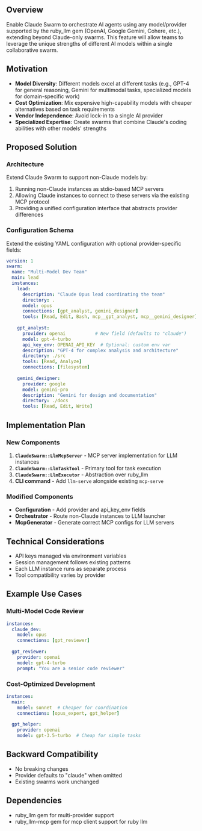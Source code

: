 ## Overview

Enable Claude Swarm to orchestrate AI agents using any model/provider supported by the ruby_llm gem (OpenAI, Google Gemini, Cohere, etc.), extending beyond Claude-only swarms. This feature will allow teams to leverage the unique strengths of different AI models within a single collaborative swarm.

## Motivation

- **Model Diversity**: Different models excel at different tasks (e.g., GPT-4 for general reasoning, Gemini for multimodal tasks, specialized models for domain-specific work)
- **Cost Optimization**: Mix expensive high-capability models with cheaper alternatives based on task requirements
- **Vendor Independence**: Avoid lock-in to a single AI provider
- **Specialized Expertise**: Create swarms that combine Claude's coding abilities with other models' strengths

## Proposed Solution

### Architecture

Extend Claude Swarm to support non-Claude models by:
1. Running non-Claude instances as stdio-based MCP servers
2. Allowing Claude instances to connect to these servers via the existing MCP protocol
3. Providing a unified configuration interface that abstracts provider differences

### Configuration Schema

Extend the existing YAML configuration with optional provider-specific fields:

```yaml
version: 1
swarm:
  name: "Multi-Model Dev Team"
  main: lead
  instances:
    lead:
      description: "Claude Opus lead coordinating the team"
      directory: .
      model: opus
      connections: [gpt_analyst, gemini_designer]
      tools: [Read, Edit, Bash, mcp__gpt_analyst, mcp__gemini_designer]
      
    gpt_analyst:
      provider: openai           # New field (defaults to "claude")
      model: gpt-4-turbo
      api_key_env: OPENAI_API_KEY  # Optional: custom env var
      description: "GPT-4 for complex analysis and architecture"
      directory: ./src
      tools: [Read, Analyze]
      connections: [filesystem]
      
    gemini_designer:
      provider: google
      model: gemini-pro
      description: "Gemini for design and documentation"
      directory: ./docs
      tools: [Read, Edit, Write]
```

## Implementation Plan

### New Components

1. **`ClaudeSwarm::LlmMcpServer`** - MCP server implementation for LLM instances
2. **`ClaudeSwarm::LlmTaskTool`** - Primary tool for task execution
3. **`ClaudeSwarm::LlmExecutor`** - Abstraction over ruby_llm
4. **CLI command** - Add `llm-serve` alongside existing `mcp-serve`

### Modified Components

- **Configuration** - Add provider and api_key_env fields
- **Orchestrator** - Route non-Claude instances to LLM launcher
- **McpGenerator** - Generate correct MCP configs for LLM servers

## Technical Considerations

- API keys managed via environment variables
- Session management follows existing patterns
- Each LLM instance runs as separate process
- Tool compatibility varies by provider

## Example Use Cases

### Multi-Model Code Review
```yaml
instances:
  claude_dev:
    model: opus
    connections: [gpt_reviewer]
    
  gpt_reviewer:
    provider: openai
    model: gpt-4-turbo
    prompt: "You are a senior code reviewer"
```

### Cost-Optimized Development
```yaml
instances:
  main:
    model: sonnet  # Cheaper for coordination
    connections: [opus_expert, gpt_helper]
    
  gpt_helper:
    provider: openai
    model: gpt-3.5-turbo  # Cheap for simple tasks
```

## Backward Compatibility

- No breaking changes
- Provider defaults to "claude" when omitted
- Existing swarms work unchanged

## Dependencies

- ruby_llm gem for multi-provider support
- ruby_llm-mcp gem for mcp client support for ruby llm
